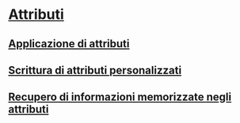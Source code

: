 # [Attributi](index.md)
## [Applicazione di attributi](applying-attributes.md)
## [Scrittura di attributi personalizzati](writing-custom-attributes.md)
## [Recupero di informazioni memorizzate negli attributi](retrieving-information-stored-in-attributes.md)
